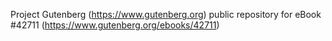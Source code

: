 Project Gutenberg (https://www.gutenberg.org) public repository for eBook #42711 (https://www.gutenberg.org/ebooks/42711)
